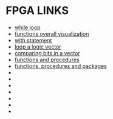 # FPGA LINKS

- [while loop](https://vhdlwhiz.com/while-loop/)
- [functions overall visualization](https://fpgainsights.com/vhdl/functions-in-vhdl-a-comprehensive-guide/)
- [with statement](https://insights.sigasi.com/tech/signal-assignments-vhdl-withselect-whenelse-and-case/)
- [loop a logic vector](https://stackoverflow.com/questions/28366890/how-to-determine-if-more-than-one-bit-in-an-std-logic-vector-is-set-in-vhdl)
- [comparing bits in a vector](https://vhdlwhiz.com/how-to-check-if-a-vector-is-all-zeros-or-ones/)
- [functions and procedures](https://vhdlwhiz.com/function-and-procedure-call-overhead-in-vhdl/)
- [functions, procedures and packages](https://fpgatutorial.com/vhdl-function-procedure-package/)
- []()
- []()
- []()
- []()
- []()
- []()
- []()


